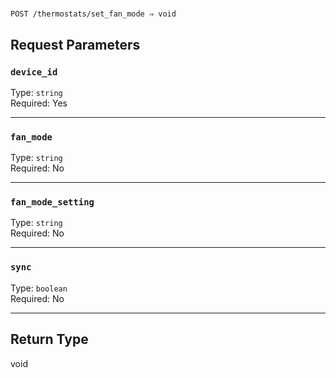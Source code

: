 # 

```
POST /thermostats/set_fan_mode ⇒ void
```



## Request Parameters

### `device_id`

Type: `string`\
Required: Yes



---

### `fan_mode`

Type: `string`\
Required: No



---

### `fan_mode_setting`

Type: `string`\
Required: No



---

### `sync`

Type: `boolean`\
Required: No



---

## Return Type

void
